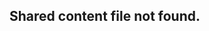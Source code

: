  <!-- DO NOT REMOVE THIS FILE. It's used for displaying errors.-->
## Shared content file not found.